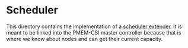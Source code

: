 # Scheduler

This directory contains the implementation of a [scheduler
extender](https://github.com/kubernetes/community/blob/master/contributors/design-proposals/scheduling/scheduler_extender.md).
It is meant to be linked into the PMEM-CSI master controller because
that is where we know about nodes and can get their current capacity.


